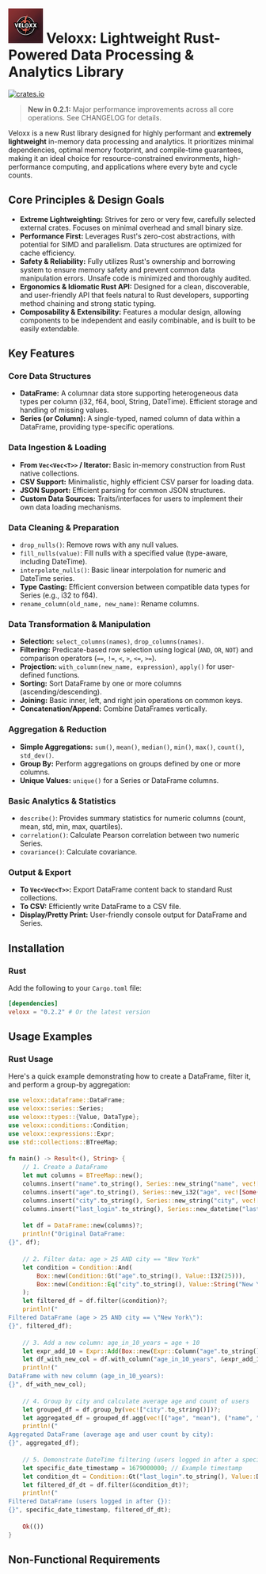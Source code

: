 # <img src="docs/veloxx_logo.png" alt="Veloxx Logo" height="70px"> Veloxx: Lightweight Rust-Powered Data Processing & Analytics Library

[![crates.io](https://img.shields.io/crates/v/veloxx.svg)](https://crates.io/crates/veloxx)

> **New in 0.2.1:** Major performance improvements across all core operations. See CHANGELOG for details.

Veloxx is a new Rust library designed for highly performant and **extremely lightweight** in-memory data processing and analytics. It prioritizes minimal dependencies, optimal memory footprint, and compile-time guarantees, making it an ideal choice for resource-constrained environments, high-performance computing, and applications where every byte and cycle counts.

## Core Principles & Design Goals

- **Extreme Lightweighting:** Strives for zero or very few, carefully selected external crates. Focuses on minimal overhead and small binary size.
- **Performance First:** Leverages Rust's zero-cost abstractions, with potential for SIMD and parallelism. Data structures are optimized for cache efficiency.
- **Safety & Reliability:** Fully utilizes Rust's ownership and borrowing system to ensure memory safety and prevent common data manipulation errors. Unsafe code is minimized and thoroughly audited.
- **Ergonomics & Idiomatic Rust API:** Designed for a clean, discoverable, and user-friendly API that feels natural to Rust developers, supporting method chaining and strong static typing.
- **Composability & Extensibility:** Features a modular design, allowing components to be independent and easily combinable, and is built to be easily extendable.

## Key Features

### Core Data Structures

- **DataFrame:** A columnar data store supporting heterogeneous data types per column (i32, f64, bool, String, DateTime). Efficient storage and handling of missing values.
- **Series (or Column):** A single-typed, named column of data within a DataFrame, providing type-specific operations.

### Data Ingestion & Loading

- **From `Vec<Vec<T>>` / Iterator:** Basic in-memory construction from Rust native collections.
- **CSV Support:** Minimalistic, highly efficient CSV parser for loading data.
- **JSON Support:** Efficient parsing for common JSON structures.
- **Custom Data Sources:** Traits/interfaces for users to implement their own data loading mechanisms.

### Data Cleaning & Preparation

- `drop_nulls()`: Remove rows with any null values.
- `fill_nulls(value)`: Fill nulls with a specified value (type-aware, including DateTime).
- `interpolate_nulls()`: Basic linear interpolation for numeric and DateTime series.
- **Type Casting:** Efficient conversion between compatible data types for Series (e.g., i32 to f64).
- `rename_column(old_name, new_name)`: Rename columns.

### Data Transformation & Manipulation

- **Selection:** `select_columns(names)`, `drop_columns(names)`.
- **Filtering:** Predicate-based row selection using logical (`AND`, `OR`, `NOT`) and comparison operators (`==`, `!=`, `<`, `>`, `<=`, `>=`).
- **Projection:** `with_column(new_name, expression)`, `apply()` for user-defined functions.
- **Sorting:** Sort DataFrame by one or more columns (ascending/descending).
- **Joining:** Basic inner, left, and right join operations on common keys.
- **Concatenation/Append:** Combine DataFrames vertically.

### Aggregation & Reduction

- **Simple Aggregations:** `sum()`, `mean()`, `median()`, `min()`, `max()`, `count()`, `std_dev()`.
- **Group By:** Perform aggregations on groups defined by one or more columns.
- **Unique Values:** `unique()` for a Series or DataFrame columns.

### Basic Analytics & Statistics

- `describe()`: Provides summary statistics for numeric columns (count, mean, std, min, max, quartiles).
- `correlation()`: Calculate Pearson correlation between two numeric Series.
- `covariance()`: Calculate covariance.

### Output & Export

- **To `Vec<Vec<T>>`:** Export DataFrame content back to standard Rust collections.
- **To CSV:** Efficiently write DataFrame to a CSV file.
- **Display/Pretty Print:** User-friendly console output for DataFrame and Series.

## Installation

### Rust

Add the following to your `Cargo.toml` file:

```toml
[dependencies]
veloxx = "0.2.2" # Or the latest version
```

## Usage Examples

### Rust Usage

Here's a quick example demonstrating how to create a DataFrame, filter it, and perform a group-by aggregation:

```rust
use veloxx::dataframe::DataFrame;
use veloxx::series::Series;
use veloxx::types::{Value, DataType};
use veloxx::conditions::Condition;
use veloxx::expressions::Expr;
use std::collections::BTreeMap;

fn main() -> Result<(), String> {
    // 1. Create a DataFrame
    let mut columns = BTreeMap::new();
    columns.insert("name".to_string(), Series::new_string("name", vec![Some("Alice".to_string()), Some("Bob".to_string()), Some("Charlie".to_string()), Some("David".to_string())]));
    columns.insert("age".to_string(), Series::new_i32("age", vec![Some(25), Some(30), Some(22), Some(35)]));
    columns.insert("city".to_string(), Series::new_string("city", vec![Some("New York".to_string()), Some("London".to_string()), Some("New York".to_string()), Some("Paris".to_string())]));
    columns.insert("last_login".to_string(), Series::new_datetime("last_login", vec![Some(1678886400), Some(1678972800), Some(1679059200), Some(1679145600)]));

    let df = DataFrame::new(columns)?;
    println!("Original DataFrame:
{}", df);

    // 2. Filter data: age > 25 AND city == "New York"
    let condition = Condition::And(
        Box::new(Condition::Gt("age".to_string(), Value::I32(25))),
        Box::new(Condition::Eq("city".to_string(), Value::String("New York".to_string()))),
    );
    let filtered_df = df.filter(&condition)?;
    println!("
Filtered DataFrame (age > 25 AND city == \"New York\"):
{}", filtered_df);

    // 3. Add a new column: age_in_10_years = age + 10
    let expr_add_10 = Expr::Add(Box::new(Expr::Column("age".to_string())), Box::new(Expr::Literal(Value::I32(10))));
    let df_with_new_col = df.with_column("age_in_10_years", &expr_add_10)?;
    println!("
DataFrame with new column (age_in_10_years):
{}", df_with_new_col);

    // 4. Group by city and calculate average age and count of users
    let grouped_df = df.group_by(vec!["city".to_string()])?;
    let aggregated_df = grouped_df.agg(vec![("age", "mean"), ("name", "count")])?;
    println!("
Aggregated DataFrame (average age and user count by city):
{}", aggregated_df);

    // 5. Demonstrate DateTime filtering (users logged in after a specific date)
    let specific_date_timestamp = 1679000000; // Example timestamp
    let condition_dt = Condition::Gt("last_login".to_string(), Value::DateTime(specific_date_timestamp));
    let filtered_df_dt = df.filter(&condition_dt)?;
    println!("
Filtered DataFrame (users logged in after {}):
{}", specific_date_timestamp, filtered_df_dt);

    Ok(())
}
```

## Non-Functional Requirements
